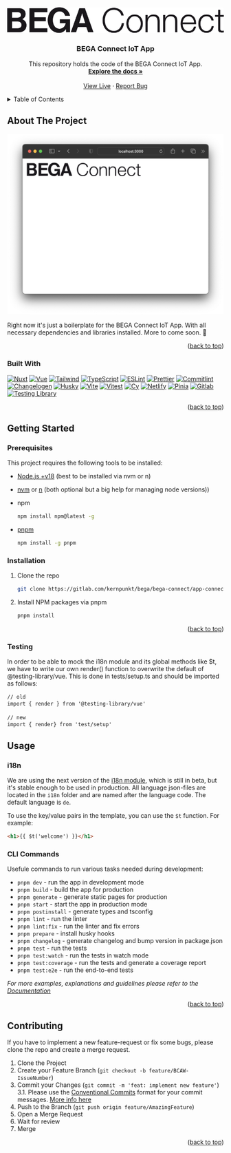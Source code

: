 <!-- Template taken from https://github.com/othneildrew/Best-README-Template/ -->

<a name="readme-top"></a>

<!-- PROJECT SHIELDS -->
<!--
*** I'm using markdown "reference style" links for readability.
*** Reference links are enclosed in brackets [ ] instead of parentheses ( ).
*** See the bottom of this document for the declaration of the reference variables
*** for contributors-url, forks-url, etc. This is an optional, concise syntax you may use.
*** https://www.markdownguide.org/basic-syntax/#reference-style-links
-->

<!-- PROJECT LOGO -->
<br />
<div align="center">
  <a href="https://gitlab.com/kernpunkt/bega/bega-connect/app-connect-iot">
    <img src="docs/logo.svg" alt="Logo">
  </a>

<h3 align="center">BEGA Connect IoT App</h3>

  <p align="center">
    This repository holds the code of the BEGA Connect IoT App.
    <br />
    <a href="#"><strong>Explore the docs »</strong></a>
    <br />
    <br />
    <a href="https://connect-app-iot-prod.netlify.app/">View Live</a>
    ·
    <a href="https://kernpunkt.atlassian.net/jira/software/c/projects/BCWA/boards/22">Report Bug</a>
  </p>
</div>

<!-- TABLE OF CONTENTS -->
<details>
  <summary>Table of Contents</summary>
  <ol>
    <li>
      <a href="#about-the-project">About The Project</a>
      <ul>
        <li><a href="#built-with">Built With</a></li>
      </ul>
    </li>
    <li>
      <a href="#getting-started">Getting Started</a>
      <ul>
        <li><a href="#prerequisites">Prerequisites</a></li>
        <li><a href="#installation">Installation</a></li>
      </ul>
    </li>
    <li>
      <a href="#usage">Usage</a>
      <ul>
        <li><a href="#i18n">i18n</a></li>
        <li><a href="#cli-commands">CLI Commands</a></li>
      </ul>
    </li>
    <li><a href="#contributing">Contributing</a></li>
  </ol>
</details>

<!-- ABOUT THE PROJECT -->

## About The Project

[![Product Name Screen Shot][product-screenshot]](https://connect-app-iot-prod.netlify.app/)

Right now it's just a boilerplate for the BEGA Connect IoT App. With all necessary dependencies and libraries installed.
More to come soon. 🤞

<p align="right">(<a href="#readme-top">back to top</a>)</p>

### Built With

[![Nuxt][nuxt.com]][nuxt-url]
[![Vue][vue.js]][vue-url]
[![Tailwind][tailwindcss.com]][tailwind-url]
[![TypeScript][typescriptlang.org]][typescript-url]
[![ESLint][eslint.org]][eslint-url]
[![Prettier][prettier.io]][prettier-url]
[![Commitlint][commitlint.js]][commitlint-url]
[![Changelogen][changelogen]][changelogen-url]
[![Husky][husky]][husky-url]
[![Vite][vitejs.dev]][vite-url]
[![Vitest][vitest.dev]][vitest-url]
[![Cy][cypress.io]][cypress-url]
[![Netlify][netlify.com]][netlify-url]
[![Pinia][pinia]][pinia-url]
[![Gitlab][gitlab.com]][gitlab-url]
[![Testing Library][testing-library.com]][testing-library-url]

<p align="right">(<a href="#readme-top">back to top</a>)</p>

<!-- GETTING STARTED -->

## Getting Started

### Prerequisites

This project requires the following tools to be installed:

- [Node.js +v18](https://nodejs.org/en/) (best to be installed via nvm or n)
- [nvm](https://github.com/nvm-sh/nvm) or [n](https://github.com/tj/n) (both optional but a big help for managing node versions))
- npm

  ```sh
  npm install npm@latest -g
  ```

- [pnpm](https://pnpm.io/)

  ```sh
  npm install -g pnpm
  ```

### Installation

1. Clone the repo
   ```sh
   git clone https://gitlab.com/kernpunkt/bega/bega-connect/app-connect-iot
   ```
2. Install NPM packages via pnpm
   ```sh
   pnpm install
   ```

<p align="right">(<a href="#readme-top">back to top</a>)</p>

### Testing
In order to be able to mock the i18n module and its global methods like $t, we have to write our own render() function to overwrite the default of @testing-library/vue.
This is done in tests/setup.ts and should be imported as follows:  
```
// old
import { render } from '@testing-library/vue'

// new
import { render} from 'test/setup'
```

<!-- USAGE EXAMPLES -->

## Usage

### i18n

We are using the next version of the [i18n module](https://v8.i18n.nuxtjs.org/getting-started/setup), which is still in beta, but it's stable enough to be used in production.
All language json-files are located in the `i18n` folder and are named after the language code. The default language is `de`.

To use the key/value pairs in the template, you can use the `$t` function. For example:

```html
<h1>{{ $t('welcome') }}</h1>
```

### CLI Commands

Usefule commands to run various tasks needed during development:

- `pnpm dev` - run the app in development mode
- `pnpm build` - build the app for production
- `pnpm generate` - generate static pages for production
- `pnpm start` - start the app in production mode
- `pnpm postinstall` - generate types and tsconfig
- `pnpm lint` - run the linter
- `pnpm lint:fix` - run the linter and fix errors
- `pnpm prepare` - install husky hooks
- `pnpm changelog` - generate changelog and bump version in package.json
- `pnpm test` - run the tests
- `pnpm test:watch` - run the tests in watch mode
- `pnpm test:coverage` - run the tests and generate a coverage report
- `pnpm test:e2e` - run the end-to-end tests

_For more examples, explanations and guidelines please refer to the [Documentation](#)_

<p align="right">(<a href="#readme-top">back to top</a>)</p>

<!-- CONTRIBUTING -->

## Contributing

If you have to implement a new feature-request or fix some bugs, please clone the repo and create a merge request.

1. Clone the Project
2. Create your Feature Branch (`git checkout -b feature/BCAW-IssueNumber`)
3. Commit your Changes (`git commit -m 'feat: implement new feature'`)  
   3.1. Please use the [Conventional Commits](https://www.conventionalcommits.org/en/v1.0.0/) format for your commit messages. [More info here](#)
4. Push to the Branch (`git push origin feature/AmazingFeature`)
5. Open a Merge Request
6. Wait for review
7. Merge

<p align="right">(<a href="#readme-top">back to top</a>)</p>

<!-- MARKDOWN LINKS & IMAGES -->
<!-- https://www.markdownguide.org/basic-syntax/#reference-style-links -->

[product-screenshot]: docs/screenshot.png

<!-- dependencies -->

[changelogen]: https://img.shields.io/badge/changelogen-yellow?style=for-the-badge&logo=unjs&logoColor=white
[changelogen-url]: https://github.com/unjs/changelogen
[commitlint.js]: https://img.shields.io/badge/commitlint-green?style=for-the-badge&logo=commitlint&logoColor=white
[commitlint-url]: https://github.com/conventional-changelog/commitlint
[cypress.io]: https://img.shields.io/badge/cypress-blue?style=for-the-badge&logo=cypress&logoColor=white
[cypress-url]: https://cypress.io
[eslint.org]: https://img.shields.io/badge/ESLint-4B3263?style=for-the-badge&logo=eslint&logoColor=white
[eslint-url]: https://eslint.org/
[gitlab.com]: https://img.shields.io/badge/gitlab-FC6D27?style=for-the-badge&logo=gitlab&logoColor=white
[gitlab-url]: https://gitlab.com/kernpunkt/bega/bega-connect/app-connect-iot
[husky]: https://img.shields.io/badge/husky-4B3263?style=for-the-badge&logo=husky&logoColor=white
[husky-url]: https://typicode.github.io/husky/#/
[netlify.com]: https://img.shields.io/badge/netlify-00C7B7?style=for-the-badge&logo=netlify&logoColor=white
[netlify-url]: https://netlify.com
[nuxt.com]: https://img.shields.io/badge/Nuxt-002E3B?style=for-the-badge&logo=nuxtdotjs&logoColor=#00DC82
[nuxt-url]: https://nuxt.com/
[pinia]: https://img.shields.io/badge/pinia-4B3263?style=for-the-badge&logo=pinia&logoColor=white
[pinia-url]: pinia.vuejs.org/
[prettier.io]: https://img.shields.io/badge/Prettier-F7B93E?style=for-the-badge&logo=prettier&logoColor=white
[prettier-url]: https://prettier.io/
[tailwindcss.com]: https://img.shields.io/badge/tailwindcss-%2338B2AC.svg?style=for-the-badge&logo=tailwind-css&logoColor=white
[tailwind-url]: https://tailwindcss.com
[testing-library.com]: https://img.shields.io/badge/testing--library-4B3263?style=for-the-badge&logo=testing-library&logoColor=white
[testing-library-url]: https://testing-library.com/
[typescriptlang.org]: https://img.shields.io/badge/TypeScript-007ACC?style=for-the-badge&logo=typescript&logoColor=white
[typescript-url]: https://typescriptlang.org
[vue.js]: https://img.shields.io/badge/Vue.js-35495E?style=for-the-badge&logo=vuedotjs&logoColor=4FC08D
[vue-url]: https://vuejs.org/
[vitejs.dev]: https://img.shields.io/badge/Vite-646CFF?style=for-the-badge&logo=vite&logoColor=white
[vite-url]: https://vitejs.dev/
[vitest.dev]: https://img.shields.io/badge/Vitest-646CFF?style=for-the-badge&logo=vite&logoColor=white
[vitest-url]: https://vitest.dev/
